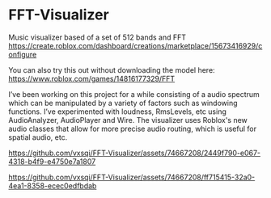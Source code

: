 # FFT-Visualizer
Music visualizer based of a set of 512 bands and FFT https://create.roblox.com/dashboard/creations/marketplace/15673416929/configure

You can also try this out without downloading the model here: https://www.roblox.com/games/14816177329/FFT

I’ve been working on this project for a while consisting of a audio spectrum which can be manipulated by a variety of factors such as windowing functions. I’ve experimented with loudness, RmsLevels, etc using AudioAnalyzer, AudioPlayer and Wire.
The visualizer uses Roblox's new audio classes that allow for more precise audio routing, which is useful for spatial audio, etc.

https://github.com/vxsqi/FFT-Visualizer/assets/74667208/2449f790-e067-4318-b4f9-e4750e7a1807

https://github.com/vxsqi/FFT-Visualizer/assets/74667208/ff715415-32a0-4ea1-8358-ecec0edfbdab
